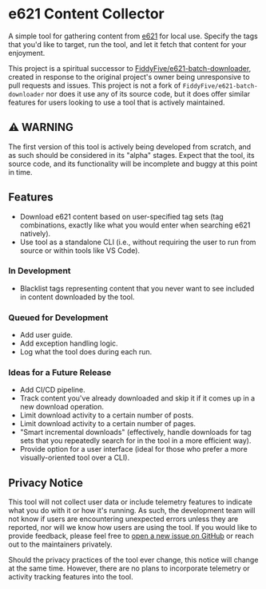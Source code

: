 # e621 Content Collector

A simple tool for gathering content from [e621](https://e621.net) for local use. Specify the tags that you'd like to target, run the tool, and let it fetch that content for your enjoyment.

This project is a spiritual successor to [FiddyFive/e621-batch-downloader](https://github.com/FiddyFive/e621-batch-downloader), created in response to the original project's owner being unresponsive to pull requests and issues. This project is not a fork of `FiddyFive/e621-batch-downloader` nor does it use any of its source code, but it does offer similar features for users looking to use a tool that is actively maintained.

## ⚠️ WARNING

The first version of this tool is actively being developed from scratch, and as such should be considered in its "alpha" stages. Expect that the tool, its source code, and its functionality will be incomplete and buggy at this point in time.

## Features

- Download e621 content based on user-specified tag sets (tag combinations, exactly like what you would enter when searching e621 natively).
- Use tool as a standalone CLI (i.e., without requiring the user to run from source or within tools like VS Code).

### In Development

- Blacklist tags representing content that you never want to see included in content downloaded by the tool.

### Queued for Development

- Add user guide.
- Add exception handling logic.
- Log what the tool does during each run.

### Ideas for a Future Release

- Add CI/CD pipeline.
- Track content you've already downloaded and skip it if it comes up in a new download operation.
- Limit download activity to a certain number of posts.
- Limit download activity to a certain number of pages.
- "Smart incremental downloads" (effectively, handle downloads for tag sets that you repeatedly search for in the tool in a more efficient way).
- Provide option for a user interface (ideal for those who prefer a more visually-oriented tool over a CLI).

## Privacy Notice

This tool will not collect user data or include telemetry features to indicate what you do with it or how it's running. As such, the development team will not know if users are encountering unexpected errors unless they are reported, nor will we know how users are using the tool. If you would like to provide feedback, please feel free to [open a new issue on GitHub](https://github.com/darkroastcreative/e621-content-collector/issues/new/choose) or reach out to the maintainers privately.

Should the privacy practices of the tool ever change, this notice will change at the same time. However, there are no plans to incorporate telemetry or activity tracking features into the tool.
